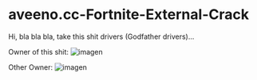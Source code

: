 # aveeno.cc-Fortnite-External-Crack
Hi, bla bla bla, take this shit drivers (Godfather drivers)...

Owner of this shit: ![imagen](https://user-images.githubusercontent.com/95001569/177043920-830a1793-8568-493f-a255-4c673dca17e6.png)

Other Owner: ![imagen](https://user-images.githubusercontent.com/95001569/177044012-939eec95-345e-42ca-8e62-48e889eb8e63.png)
